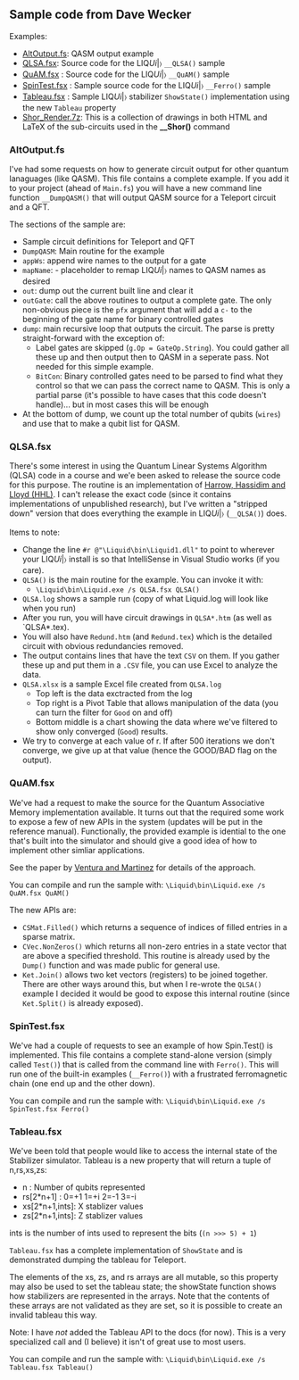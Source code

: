 ## Sample code from Dave Wecker

Examples:
* [AltOutput.fs](#ALTOUTPUT): QASM output example
* [QLSA.fsx](#QLSA): Source code for the LIQ<i>Ui</i>|&#x232A; `__QLSA()` sample
* [QuAM.fsx](#QuAM) : Source code for the LIQ<i>Ui</i>|&#x232A; `__QuAM()` sample
* [SpinTest.fsx](#SpinTest) : Sample source code for the LIQ<i>Ui</i>|&#x232A; `__Ferro()` sample
* [Tableau.fsx](#Tableau) : Sample LIQ<i>Ui</i>|&#x232A; stabilizer `ShowState()` implementation using the new `Tableau` property
* [Shor_Render.7z](Shor_Render.7z): This is a collection of drawings in both HTML and LaTeX of the sub-circuits used in the **__Shor()** command

### <a name="ALTOUTPUT"></a>AltOutput.fs

I've had some requests on how to generate circuit output for other quantum lanaguages (like QASM). This file contains a complete example. If you add it to your project (ahead of `Main.fs`) you will have a new command line function `__DumpQASM()` that will output QASM source for a Teleport circuit and a QFT.

The sections of the sample are:

* Sample circuit definitions for Teleport and QFT
* `DumpQASM`: Main routine for the example
* `appWs`: append wire names to the output for a gate
* `mapName`: - placeholder to remap LIQ<i>Ui</i>|&#x232A; names to QASM names as desired
* `out`: dump out the current built line and clear it
* `outGate`: call the above routines to output a complete gate. The only non-obvious piece is the `pfx` argument that will add a `c-` to the beginning of the gate name for binary controlled gates
* `dump`: main recursive loop that outputs the circuit. The parse is pretty straight-forward with the exception of:
	* Label gates are skipped (`g.Op = GateOp.String`). You could gather all these up and then output then to QASM in a seperate pass. Not needed for this simple example.
	* `BitCon`: Binary controlled gates need to be parsed to find what they control so that we can pass the correct name to QASM. This is only a partial parse (it's possible to have cases that this code doesn't handle)... but in most cases this will be enough
* At the bottom of dump, we count up the total number of qubits (`wires`) and use that to make a qubit list for QASM.

### <a name="QLSA"></a>QLSA.fsx

There's some interest in using the Quantum Linear Systems Algorithm (QLSA) code in a course and we'e been asked 
to release the source code for this purpose. The routine is an implementation of [Harrow, Hassidim and Lloyd (HHL)](http://arxiv.org/abs/0811.3171). I can't release the exact code (since it contains implementations of unpublished research), 
but I've written a "stripped down" version that does everything the example in LIQ<i>Ui</i>|&#x232A; (`__QLSA()`) does.

Items to note:

* Change the line `#r @"\Liquid\bin\Liquid1.dll"` to point to wherever your 
LIQ<i>Ui</i>|&#x232A; install is so that IntelliSense in Visual Studio works (if you care).
* `QLSA()` is the main routine for the example. You can invoke it with:
	*  `\Liquid\bin\Liquid.exe /s QLSA.fsx QLSA()`
* `QLSA.log` shows a sample run (copy of what Liquid.log will look like when you run)
* After you run, you will have circuit drawings in `QLSA*.htm` (as well as `QLSA*.tex).
* You will also have `Redund.htm` (and `Redund.tex`) which is the detailed circuit with 
obvious redundancies removed.
* The output contains lines that have the text `CSV` on them. If you gather these up and put them in a `.CSV` file, you can use Excel to analyze the data.
* `QLSA.xlsx` is a sample Excel file created from `QLSA.log`
	* Top left is the data exctracted from the log
	* Top right is a Pivot Table that allows manipulation of the data (you can turn the filter for `Good` on and off)
	* Bottom middle is a chart showing the data where we've filtered to show only converged (`Good`) results.
* We try to converge at each value of r. If after 500 iterations we don't converge, we 
give up at that value (hence the GOOD/BAD flag on the output).

### <a name="QuAM"></a>QuAM.fsx

We've had a request to make the source for the Quantum Associative Memory implementation available. It turns
out that the required some work to expose a few of new APIs in the system (updates will be put in the
reference manual). Functionally, the provided example is idential to the one that's built into the simulator
and should give a good idea of how to implement other simliar applications.

See the paper by [Ventura and Martinez](http://arxiv.org/abs/quant-ph/9807053) for details of the approach.

You can compile and run the sample with: `\Liquid\bin\Liquid.exe /s QuAM.fsx QuAM()`

The new APIs are:

* `CSMat.Filled()` which returns a sequence of indices of filled entries in a sparse matrix.
* `CVec.NonZeros()` which returns all non-zero entries in a state vector that are above a specified threshold. This routine is already used by the `Dump()` 
function and was made public for general use.
* `Ket.Join()` allows two ket vectors (registers) to be joined together. There are other ways around this, but when I re-wrote the `QLSA()` example
I decided it would be good to expose this internal routine (since `Ket.Split()` is already exposed).

### <a name="SpinTest"></a>SpinTest.fsx

We've had a couple of requests to see an example of how Spin.Test() is implemented. This file contains a complete stand-alone version (simply called `Test()`) that is called from the command line with `Ferro()`. This will run one of the built-in examples (`__Ferro()`) with a frustrated ferromagnetic chain (one end up and the other down). 

You can compile and run the sample with: `\Liquid\bin\Liquid.exe /s SpinTest.fsx Ferro()`

### <a name="Tableau"></a>Tableau.fsx

We've been told that people would like to access the internal state of the Stabilizer simulator. Tableau is a new property that will return a tuple of n,rs,xs,zs:

* n             : Number of qubits represented
* rs[2*n+1]     : 0=+1 1=+i 2=-1 3=-i
* xs[2*n+1,ints]: X stablizer values
* zs[2*n+1,ints]: Z stablizer values

ints is the number of ints used to represent the bits (`(n >>> 5) + 1`)

`Tableau.fsx` has a complete implementation of `ShowState` and is demonstrated dumping the tableau for Teleport.

The elements of the xs, zs, and rs arrays are all mutable, so this property may also be used to set the tableau state; 
the showState function shows how stabilizers are represented in the arrays. 
Note that the contents of these arrays are not validated as they are set, so it is possible to create an invalid tableau this way.

Note: I have _not_ added the Tableau API to the docs (for now). This is a very specialized call and (I believe) it isn't of great use to most users.

You can compile and run the sample with: `\Liquid\bin\Liquid.exe /s Tableau.fsx Tableau()`
